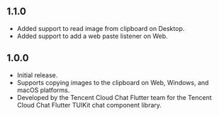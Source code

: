 ## 1.1.0

- Added support to read image from clipboard on Desktop.
- Added support to add a web paste listener on Web.

## 1.0.0

- Initial release.
- Supports copying images to the clipboard on Web, Windows, and macOS platforms.
- Developed by the Tencent Cloud Chat Flutter team for the Tencent Cloud Chat Flutter TUIKit chat component library.